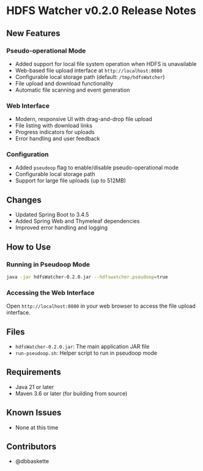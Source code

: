 # HDFS Watcher v0.2.0 Release Notes

## New Features

### Pseudo-operational Mode
- Added support for local file system operation when HDFS is unavailable
- Web-based file upload interface at `http://localhost:8080`
- Configurable local storage path (default: `/tmp/hdfsWatcher`)
- File upload and download functionality
- Automatic file scanning and event generation

### Web Interface
- Modern, responsive UI with drag-and-drop file upload
- File listing with download links
- Progress indicators for uploads
- Error handling and user feedback

### Configuration
- Added `pseudoop` flag to enable/disable pseudo-operational mode
- Configurable local storage path
- Support for large file uploads (up to 512MB)

## Changes
- Updated Spring Boot to 3.4.5
- Added Spring Web and Thymeleaf dependencies
- Improved error handling and logging

## How to Use

### Running in Pseudoop Mode
```bash
java -jar hdfsWatcher-0.2.0.jar --hdfswatcher.pseudoop=true
```

### Accessing the Web Interface
Open `http://localhost:8080` in your web browser to access the file upload interface.

## Files
- `hdfsWatcher-0.2.0.jar`: The main application JAR file
- `run-pseudoop.sh`: Helper script to run in pseudoop mode

## Requirements
- Java 21 or later
- Maven 3.6 or later (for building from source)

## Known Issues
- None at this time

## Contributors
- @dbbaskette
